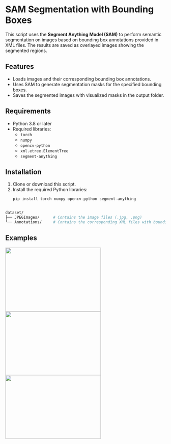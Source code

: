 # SAM Segmentation with Bounding Boxes

This script uses the **Segment Anything Model (SAM)** to perform semantic segmentation on images based on bounding box annotations provided in XML files. The results are saved as overlayed images showing the segmented regions.

## Features
- Loads images and their corresponding bounding box annotations.
- Uses SAM to generate segmentation masks for the specified bounding boxes.
- Saves the segmented images with visualized masks in the output folder.

## Requirements
- Python 3.8 or later
- Required libraries:
  - `torch`
  - `numpy`
  - `opencv-python`
  - `xml.etree.ElementTree`
  - `segment-anything`

## Installation
1. Clone or download this script.
2. Install the required Python libraries:
   ```bash
   pip install torch numpy opencv-python segment-anything
```bash

dataset/
├── JPEGImages/      # Contains the image files (.jpg, .png)
└── Annotations/     # Contains the corresponding XML files with bounding boxes
```


## Examples 

<img src="https://github.com/user-attachments/assets/17d3337d-b0df-46ac-b433-d7845a08b50b" width="300" height="200">
<img src="https://github.com/user-attachments/assets/94264519-f9cb-408a-b141-a0c9592a3a76" width="300" height="200">
<img src="https://github.com/user-attachments/assets/ed88df96-dd41-425c-9453-317d25bf9d31" width="300" height="200">


